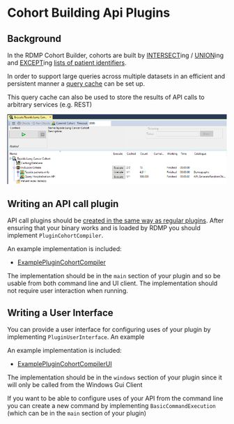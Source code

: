 # Cohort Building Api Plugins

## Background

In the RDMP Cohort Builder, cohorts are built by [INTERSECT]ing / [UNION]ing and [EXCEPT]ing [lists of patient identifiers](./FAQ.md#cohort-builder-overview).

In order to support large queries across multiple datasets in an efficient and persistent manner a [query cache](./../../Rdmp.Core/CohortCreation#query-caching) can be set up.

This query cache can also be used to store the results of API calls to arbitrary services (e.g. REST)

![Cohort Building Tree with an Api point in it](./Images/CohortBuildingApiPlugins/CohortBuildingApiPluginsExample.png)

## Writing an API call plugin

API call plugins should be [created in the same way as regular plugins](./PluginWriting.md).  After ensuring that your binary works and is loaded by RDMP you should implement `PluginCohortCompiler`.

An example implementation is included:

- [ExamplePluginCohortCompiler](../../Rdmp.Core/CohortCreation/Execution/ExamplePluginCohortCompiler.cs)

The implementation should be in the `main` section of your plugin and so be usable from both command line and UI client.  The implementation should not require user interaction when running.

## Writing a User Interface

You can provide a user interface for configuring uses of your plugin by implementing `PluginUserInterface`.  An example

An example implementation is included:

- [ExamplePluginCohortCompilerUI](../../Rdmp.Core/Providers/ExamplePluginCohortCompilerUI.cs)

The implementation should be in the `windows` section of your plugin since it will only be called from the Windows Gui Client

If you want to be able to configure uses of your API from the command line you can create a new command by implementing `BasicCommandExecution` (which can be in the `main` section of your plugin)

[UNION]: ./Glossary.md#UNION
[EXCEPT]: ./Glossary.md#EXCEPT
[INTERSECT]: ./Glossary.md#INTERSECT